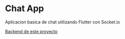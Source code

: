 # Chat App

Aplicacion basica de chat utilizando Flutter con Socket.io

[Backend de este proyecto](https://github.com/Picorete/chat_app_backend)
